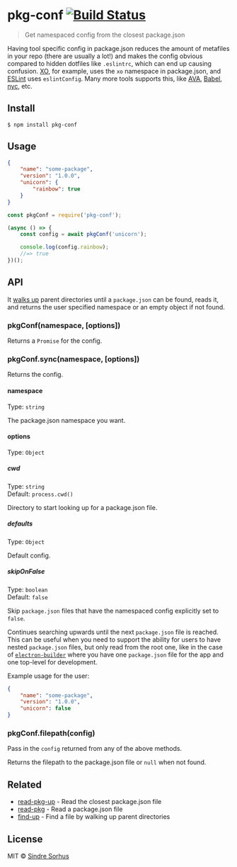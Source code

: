 # pkg-conf [![Build Status](https://travis-ci.org/sindresorhus/pkg-conf.svg?branch=master)](https://travis-ci.org/sindresorhus/pkg-conf)

> Get namespaced config from the closest package.json

Having tool specific config in package.json reduces the amount of metafiles in your repo (there are usually a lot!) and makes the config obvious compared to hidden dotfiles like `.eslintrc`, which can end up causing confusion. [XO](https://github.com/xojs/xo), for example, uses the `xo` namespace in package.json, and [ESLint](http://eslint.org) uses `eslintConfig`. Many more tools supports this, like [AVA](https://ava.li), [Babel](https://babeljs.io), [nyc](https://github.com/istanbuljs/nyc), etc.


## Install

```
$ npm install pkg-conf
```


## Usage

```json
{
	"name": "some-package",
	"version": "1.0.0",
	"unicorn": {
		"rainbow": true
	}
}
```

```js
const pkgConf = require('pkg-conf');

(async () => {
	const config = await pkgConf('unicorn');

	console.log(config.rainbow);
	//=> true
})();
```


## API

It [walks up](https://github.com/sindresorhus/find-up) parent directories until a `package.json` can be found, reads it, and returns the user specified namespace or an empty object if not found.

### pkgConf(namespace, [options])

Returns a `Promise` for the config.

### pkgConf.sync(namespace, [options])

Returns the config.

#### namespace

Type: `string`

The package.json namespace you want.

#### options

Type: `Object`

##### cwd

Type: `string`<br>
Default: `process.cwd()`

Directory to start looking up for a package.json file.

##### defaults

Type: `Object`<br>

Default config.

##### skipOnFalse

Type: `boolean`<br>
Default: `false`

Skip `package.json` files that have the namespaced config explicitly set to `false`.

Continues searching upwards until the next `package.json` file is reached. This can be useful when you need to support the ability for users to have nested `package.json` files, but only read from the root one, like in the case of [`electron-builder`](https://github.com/electron-userland/electron-builder/wiki/Options#AppMetadata) where you have one `package.json` file for the app and one top-level for development.

Example usage for the user:

```json
{
	"name": "some-package",
	"version": "1.0.0",
	"unicorn": false
}
```

### pkgConf.filepath(config)

Pass in the `config` returned from any of the above methods.

Returns the filepath to the package.json file or `null` when not found.


## Related

- [read-pkg-up](https://github.com/sindresorhus/read-pkg-up) - Read the closest package.json file
- [read-pkg](https://github.com/sindresorhus/read-pkg) - Read a package.json file
- [find-up](https://github.com/sindresorhus/find-up) - Find a file by walking up parent directories


## License

MIT © [Sindre Sorhus](https://sindresorhus.com)
